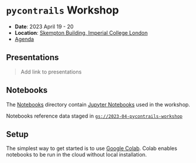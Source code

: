 # `pycontrails` Workshop

- **Date**: 2023 April 19 - 20
- **Location**: [Skempton Building, Imperial College London](https://goo.gl/maps/9oBGJ2eUwPj5GyuU7)
- [Agenda](https://drive.google.com/drive/folders/10-4j2nsayJnB5kUCkZkfyKBL7HwnrNIN)


## Presentations

> Add link to presentations

## Notebooks

The [Notebooks](notebooks) directory contain [Jupyter Notebooks](https://jupyter.org/) used in the workshop.

Notebooks reference data staged in [`gs://2023-04-pycontrails-workshop`](https://console.cloud.google.com/storage/browser/2023-04-pycontrails-workshop)

## Setup

The simplest way to get started is to use [Google Colab](https://colab.research.google.com/).
Colab enables notebooks to be run in the cloud without local installation.
